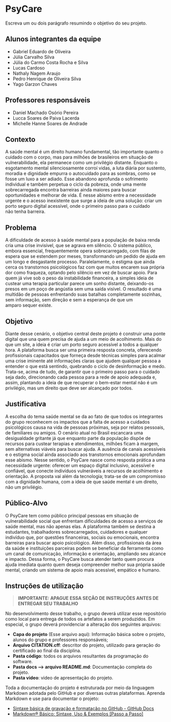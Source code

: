 # PsyCare

Escreva um ou dois parágrafo resumindo o objetivo do seu projeto.

## Alunos integrantes da equipe

* Gabriel Eduardo de Oliveira
* Júlia Carvalho Silva
* Júlia do Carmo Costa Rocha e Silva
* Lucas Cardoso
* Nathaly Nagem Araujo
* Pedro Henrique de Oliveira Silva
* Yago Garzon Chaves

## Professores responsáveis

* Daniel Machado Osório Pereira
* Lucca Soares de Paiva Lacerda
* Michelle Hanne Soares de Andrade

## Contexto

A saúde mental é um direito humano fundamental, tão importante quanto o cuidado com o corpo, mas para milhões de brasileiros em situação de vulnerabilidade, ela permanece como um privilégio distante. Enquanto o esgotamento mental silenciosamente corroí vidas, a luta diária por sustento, moradia e dignidade empurra o autocuidado para as sombras, como se fosse um luxo a ser adiado. Esse abandono aprofunda o sofrimento individual e também perpetua o ciclo da pobreza, onde uma mente sobrecarregada encontra barreiras ainda maiores para buscar oportunidades e melhorar de vida. É nesse abismo entre a necessidade urgente e o acesso inexistente que surge a ideia de uma solução: criar um porto seguro digital acessível, onde o primeiro passo para o cuidado não tenha barreira.

## Problema

A dificuldade de acesso à saúde mental para a população de baixa renda cria uma crise invisível, que se agrava em silêncio. O sistema público, embora essencial, frequentemente opera sobrecarregado, com filas de espera que se estendem por meses, transformando um pedido de ajuda em um longo e desgastante processo. Paralelamente, o estigma que ainda cerca os transtornos psicológicos faz com que muitos encarem sua própria dor como fraqueza, optando pelo silêncio em vez de buscar apoio. Para quem já vive sob o peso da instabilidade financeira, a simples ideia de custear uma terapia particular parece um sonho distante, deixando-os presos em um poço de angústia sem uma saída visível. O resultado é uma multidão de pessoas enfrentando suas batalhas completamente sozinhas, sem informação, sem direção e sem a esperança de que um amparo sequer existe.

## Objetivo

Diante desse cenário, o objetivo central deste projeto é construir uma ponte digital que una quem precisa de ajuda a um meio de acolhimento. Mais do que um site, a ideia é criar um porto seguro acessível a todos a qualquer hora. A plataforma busca ser uma primeira resposta concreta, oferecendo profissionais capacitados que forneça desde técnicas simples para acalmar uma crise iminente até informações claras que ajudem qualquer pessoa a entender o que está sentindo, quebrando o ciclo de desinformação e medo. Trata-se, acima de tudo, de garantir que o primeiro passo para o cuidado seja dado, direcionando cada pessoa para a rede de apoio adequada e, assim, plantando a ideia de que recuperar o bem-estar mental não é um privilégio, mas um direito que deve ser alcançado por todos.

## Justificativa

A escolha do tema saúde mental se da ao fato de que todos os integrantes do grupo reconhecem os impactos que a falta de acesso a cuidados psicológicos causa na vida de pessoas próximas, seja por relatos pessoais, de familiares ou amigos. O cenário atual no Brasil escancara uma desigualdade gritante já que enquanto parte da população dispõe de recursos para custear terapias e atendimentos, milhões ficam à margem, sem alternativas viáveis para buscar ajuda. A ausência de canais acessíveis e o estigma social ainda associado aos transtornos emocionais aprofundam esse abismo. Nesse sentido, o PsyCare nasce como resposta prática a uma necessidade urgente: oferecer um espaço digital inclusivo, acessível e confiável, que conecte indivíduos vulneráveis a recursos de acolhimento e orientação. A proposta vai além da tecnologia; trata-se de um compromisso com a dignidade humana, com a ideia de que saúde mental é um direito, não um privilégio.

## Público-Alvo

O PsyCare tem como público principal pessoas em situação de vulnerabilidade social que enfrentam dificuldades de acesso a serviços de saúde mental, mas não apenas elas. A plataforma também se destina a estudantes, trabalhadores sobrecarregados, cuidadores e qualquer indivíduo que, por questões financeiras, sociais ou emocionais, encontra barreiras para buscar apoio psicológico. Além disso, profissionais da área da saúde e instituições parceiras podem se beneficiar da ferramenta como um canal de comunicação, informação e orientação, ampliando seu alcance e impacto. Dessa forma, o PsyCare busca atender tanto quem procura ajuda imediata quanto quem deseja compreender melhor sua própria saúde mental, criando um sistema de apoio mais acessível, empático e humano.

## Instruções de utilização 

> **IMPORTANTE: APAGUE ESSA SEÇÃO DE INSTRUÇÕES ANTES DE ENTREGAR SEU TRABALHO**

No desenvolvimento desse trabalho, o grupo deverá utilizar esse repositório como local para entrega de todos os artefatos a serem produzidos. Em especial, o grupo deverá providenciar a alteração dos seguintes arquivos:

* **Capa do projeto** (Esse arquivo aqui): Informação básica sobre o projeto, alunos do grupo e professores responsáveis;
* **Arquivo CITATION.cff**: descritor do projeto, utilizado para geração do certificado ao final da disciplina.
* **Pasta código**: todos os arquivos resultantes da programação do software.
* **Pasta docs --> arquivo README.md**: Documentação completa do projeto.
* **Pasta video**: video de apresentação do projeto.

Toda a documentação do projeto é estruturada por meio da linguagem Markdown adotada pelo GitHub e por diversas outras plataformas. Aprenda Markdown e use para documentar o projeto:

* [Sintaxe básica de gravação e formatação no GitHub - GitHub Docs](https://docs.github.com/pt/get-started/writing-on-github/getting-started-with-writing-and-formatting-on-github/basic-writing-and-formatting-syntax)
* [Markdown® Básico: Sintaxe, Uso &amp; Exemplos [Passo a Passo]](https://markdown.net.br/sintaxe-basica/)
